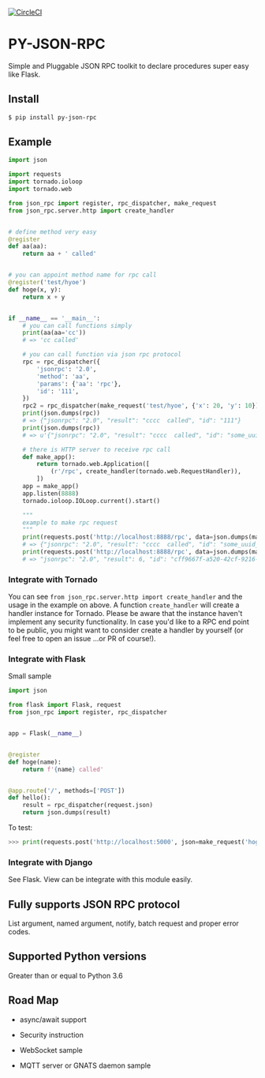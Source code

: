 [![CircleCI](https://circleci.com/gh/hachibeeDI/py-json-rpc.svg?style=svg)](https://circleci.com/gh/hachibeeDI/py-json-rpc)

# PY-JSON-RPC

Simple and Pluggable JSON RPC toolkit to declare procedures super easy like Flask.


## Install

```sh
$ pip install py-json-rpc
```


## Example

```python
import json

import requests
import tornado.ioloop
import tornado.web

from json_rpc import register, rpc_dispatcher, make_request
from json_rpc.server.http import create_handler


# define method very easy
@register
def aa(aa):
    return aa + ' called'


# you can appoint method name for rpc call
@register('test/hyoe')
def hoge(x, y):
    return x + y


if __name__ == '__main__':
    # you can call functions simply
    print(aa(aa='cc'))
    # => 'cc called'

    # you can call function via json rpc protocol
    rpc = rpc_dispatcher({
        'jsonrpc': '2.0',
        'method': 'aa',
        'params': {'aa': 'rpc'},
        'id': '111',
    })
    rpc2 = rpc_dispatcher(make_request('test/hyoe', {'x': 20, 'y': 10}))
    print(json.dumps(rpc))
    # => {"jsonrpc": "2.0", "result": "cccc  called", "id": "111"}
    print(json.dumps(rpc))
    # => u'{"jsonrpc": "2.0", "result": "cccc  called", "id": "some_uuid_for_you"}'

    # there is HTTP server to receive rpc call
    def make_app():
        return tornado.web.Application([
            (r'/rpc', create_handler(tornado.web.RequestHandler)),
        ])
    app = make_app()
    app.listen(8888)
    tornado.ioloop.IOLoop.current().start()

    """
    example to make rpc request
    """
    print(requests.post('http://localhost:8888/rpc', data=json.dumps(make_request('aa', {'aa': 'cccc '}))).text)
    # => {"jsonrpc": "2.0", "result": "cccc  called", "id": "some_uuid_for_you"}
    print(requests.post('http://localhost:8888/rpc', data=json.dumps(make_request('test/hyoe', {'x': 3, 'y': 3}))).text)
    # => "jsonrpc": "2.0", "result": 6, "id": "cff9667f-a520-42cf-9216-ef2fa051a213"}
```


### Integrate with Tornado

You can see `from json_rpc.server.http import create_handler` and the usage in the example on above.  A function `create_handler` will create a handler instance for Tornado.
Please be aware that the instance haven't implement any security functionality.  In case you'd like to a RPC end point to be public, you might want to consider create a handler by yourself (or feel free to open an issue ...or PR of course!).


### Integrate with Flask

Small sample

```python
import json

from flask import Flask, request
from json_rpc import register, rpc_dispatcher


app = Flask(__name__)


@register
def hoge(name):
    return f'{name} called'


@app.route('/', methods=['POST'])
def hello():
    result = rpc_dispatcher(request.json)
    return json.dumps(result)
```

To test:

```python
>>> print(requests.post('http://localhost:5000', json=make_request('hoge', ['cccc'])).text)
```


### Integrate with Django

See Flask.  View can be integrate with this module easily.


## Fully supports JSON RPC protocol

List argument, named argument, notify, batch request and proper error codes.


## Supported Python versions

Greater than or equal to Python 3.6


## Road Map

- async/await support

- Security instruction

- WebSocket sample

- MQTT server or GNATS daemon sample
